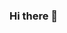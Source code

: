 ### Hi there 👋

<!--
**SomojitB/somojitb** is a ✨ _special_ ✨ repository because its `README.md` (this file) appears on your GitHub profile.

Here are some ideas to get you started:

- 🔭 I’m currently working on Cyber Security
- 🌱 I’m currently learning Machine Learning
- 👯 I’m looking to collaborate on Django
- 🤔 I’m looking for help with Web development
- 💬 Ask me about anything
- 📫 How to reach me: somojitb@gmail.com
- 😄 Pronouns: He
- ⚡ Fun fact: HCPD(Hacker Coder Programmer Developer) 😉
-->
